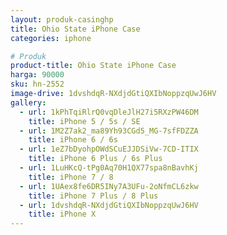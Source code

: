 ```yaml
---
layout: produk-casinghp
title: Ohio State iPhone Case
categories: iphone

# Produk
product-title: Ohio State iPhone Case
harga: 90000
sku: hn-2552
image-drive: 1dvshdqR-NXdjdGtiQXIbNoppzqUwJ6HV
gallery:
  - url: 1kPhTqiRlrQ0vqDleJlH27i5RXzPW46DM
    title: iPhone 5 / 5s / SE
  - url: 1M2Z7ak2_ma89Yh93CGd5_MG-7sfFDZZA
    title: iPhone 6 / 6s
  - url: 1eZ7bDyohpOWdSCuEJJDSiVw-7CD-ITIX
    title: iPhone 6 Plus / 6s Plus
  - url: 1LuHKcQ-tPg0Aq70H1QX77spa8nBavhKj
    title: iPhone 7 / 8
  - url: 1UAex8fe6DR5INy7A3UFu-2oNfmCL6zkw
    title: iPhone 7 Plus / 8 Plus
  - url: 1dvshdqR-NXdjdGtiQXIbNoppzqUwJ6HV
    title: iPhone X
---
```

